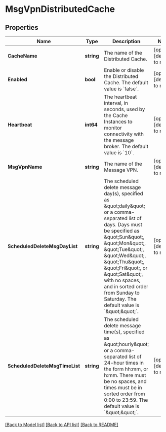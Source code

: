 # MsgVpnDistributedCache

## Properties
Name | Type | Description | Notes
------------ | ------------- | ------------- | -------------
**CacheName** | **string** | The name of the Distributed Cache. | [optional] [default to null]
**Enabled** | **bool** | Enable or disable the Distributed Cache. The default value is &#x60;false&#x60;. | [optional] [default to null]
**Heartbeat** | **int64** | The heartbeat interval, in seconds, used by the Cache Instances to monitor connectivity with the message broker. The default value is &#x60;10&#x60;. | [optional] [default to null]
**MsgVpnName** | **string** | The name of the Message VPN. | [optional] [default to null]
**ScheduledDeleteMsgDayList** | **string** | The scheduled delete message day(s), specified as \&quot;daily\&quot; or a comma-separated list of days. Days must be specified as \&quot;Sun\&quot;, \&quot;Mon\&quot;, \&quot;Tue\&quot;, \&quot;Wed\&quot;, \&quot;Thu\&quot;, \&quot;Fri\&quot;, or \&quot;Sat\&quot;, with no spaces, and in sorted order from Sunday to Saturday. The default value is &#x60;\&quot;\&quot;&#x60;. | [optional] [default to null]
**ScheduledDeleteMsgTimeList** | **string** | The scheduled delete message time(s), specified as \&quot;hourly\&quot; or a comma-separated list of 24-hour times in the form hh:mm, or h:mm. There must be no spaces, and times must be in sorted order from 0:00 to 23:59. The default value is &#x60;\&quot;\&quot;&#x60;. | [optional] [default to null]

[[Back to Model list]](../README.md#documentation-for-models) [[Back to API list]](../README.md#documentation-for-api-endpoints) [[Back to README]](../README.md)

